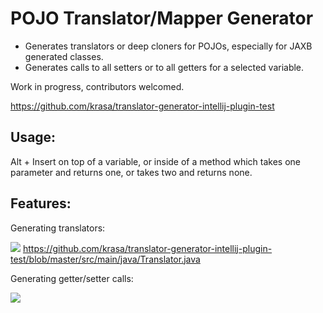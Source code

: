 # POJO Translator/Mapper Generator

- Generates translators or deep cloners for POJOs, especially for JAXB generated classes.
- Generates calls to all setters or to all getters for a selected variable. 
       

Work in progress, contributors welcomed.

https://github.com/krasa/translator-generator-intellij-plugin-test
## Usage:
Alt + Insert on top of a variable, or inside of a method which takes one parameter and returns one, or takes two and returns none.

## Features:

Generating translators:

![](http://i.imgur.com/DOMa9FN.gif)
https://github.com/krasa/translator-generator-intellij-plugin-test/blob/master/src/main/java/Translator.java

Generating getter/setter calls: 

![]( http://i.imgur.com/mDnEmPj.gif) 
